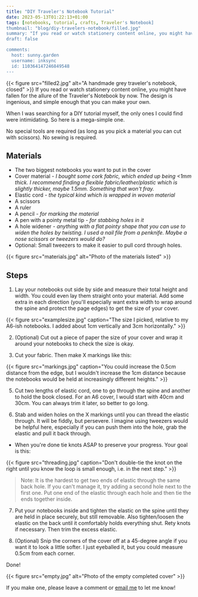 ```yaml
---
title: "DIY Traveler's Notebook Tutorial"
date: 2023-05-13T01:22:13+01:00
tags: [notebooks, tutorial, crafts, Traveler's Notebook]
thumbnail: "blog/diy-travelers-notebook/filled.jpg"
summary: "If you read or watch stationery content online, you might have fallen for the allure of the Traveler's Notebook by now. The design is ingenious, and simple enough that you can make your own."
draft: false

comments:
  host: sunny.garden
  username: inksync
  id: 110364147246849548
---
```



{{< figure src="filled2.jpg" alt="A handmade grey traveler's notebook, closed" >}}
If you read or watch stationery content online, you might have fallen for the allure of the Traveler's Notebook by now. The design is ingenious, and simple enough that you can make your own.

When I was searching for a DIY tutorial myself, the only ones I could find were intimidating. So here is a mega-simple one.

No special tools are required (as long as you pick a material you can cut with scissors). No sewing is required.

## Materials

- The two biggest notebooks you want to put in the cover
- Cover material _- I bought some cork fabric, which ended up being <1mm thick. I recommend finding a flexible fabric/leather/plastic which is slightly thicker, maybe 1.5mm. Something that won't fray._
- Elastic cord _- the typical kind which is wrapped in woven material_
- A scissors
- A ruler
- A pencil _- for marking the material_
- A pen with a pointy metal tip _- for stabbing holes in it_
- A hole widener _- anything with a flat pointy shape that you can use to widen the holes by twisting. I used a nail file from a penknife. Maybe a nose scissors or tweezers would do?_
- Optional: Small tweezers to make it easier to pull cord through holes.

{{< figure src="materials.jpg" alt="Photo of the materials listed" >}}

## Steps

1. Lay your notebooks out side by side and measure their total height and width. You could even lay them straight onto your material. Add some extra in each direction (you'll especially want extra width to wrap around the spine and protect the page edges) to get the size of your cover.

{{< figure src="examplesize.jpg" caption="The size I picked, relative to my A6-ish notebooks. I added about 1cm vertically and 3cm horizontally." >}}

2. (Optional) Cut out a piece of paper the size of your cover and wrap it around your notebooks to check the size is okay.

3. Cut your fabric. Then make X markings like this:

{{< figure src="markings.jpg" caption="You could increase the 0.5cm distance from the edge, but I wouldn't increase the 1cm distance because the notebooks would be held at increasingly different heights." >}}

5. Cut two lengths of elastic cord, one to go through the spine and another to hold the book closed. For an A6 cover, I would start with 40cm and 30cm. You can always trim it later, so better to go long.

6. Stab and widen holes on the X markings until you can thread the elastic through. It will be fiddly, but persevere. I imagine using tweezers would be helpful here, especially if you can push them into the hole, grab the elastic and pull it back through.

- When you're done tie knots ASAP to preserve your progress. Your goal is this:

{{< figure src="threading.jpg" caption="Don't double-tie the knot on the right until you know the loop is small enough, i.e. in the next step." >}}

> Note: It is the hardest to get two ends of elastic through the same back hole. If you can't manage it, try adding a second hole next to the first one. Put one end of the elastic through each hole and then tie the ends together inside.

7. Put your notebooks inside and tighten the elastic on the spine until they are held in place securely, but still removable. Also tighten/loosen the elastic on the back until it comfortably holds everything shut. Rety knots if necessary. Then trim the excess elastic.

8. (Optional) Snip the corners of the cover off at a 45-degree angle if you want it to look a little softer. I just eyeballed it, but you could measure 0.5cm from each corner.

Done!

{{< figure src="empty.jpg" alt="Photo of the empty completed cover" >}}

If you make one, please leave a comment or [email me](mailto:goldgustwindfall@gmail.com) to let me know!
